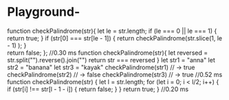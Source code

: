 # Playground-
function checkPalindrome(str){
  let le = str.length;
  if (le === 0 || le === 1) {
    return true;
  }
  if (str[0] === str[le - 1]) {
    return checkPalindrome(str.slice(1, le - 1) );
  }  
  return false;
};
//0.30 ms
function checkPalindrome(str){
  let reversed = str.split("").reverse().join("")
  return str === reversed
}
let str1 = "anna"
let str2 = "banana"
let str3 = "kayak"
checkPalindrome(str1)
// -> true
checkPalindrome(str2)
// -> false
checkPalindrome(str3)
// -> true
//0.52 ms
function checkPalindrome(str) {
 let l = str.length;
 for (let i = 0; i < l/2; i++) {
  if (str[i] !== str[l - 1 - i]) {
   return false;
  }
 }
 return true;
}
//0.20 ms

